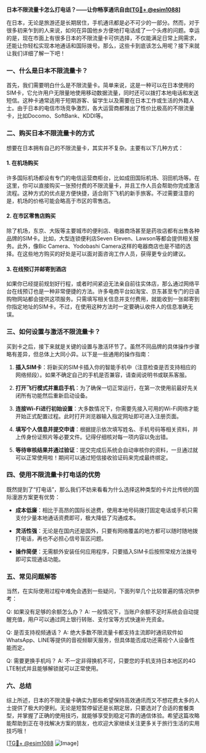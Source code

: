 **日本不限流量卡怎么打电话？——让你畅享通讯自由[[TG💪+ @esim1088](https://t.me/s/esim1088)]**

在日本，无论是旅游还是长期居住，手机通讯都是必不可少的一部分。然而，对于很多初来乍到的人来说，如何在异国他乡方便地打电话成了一个头疼的问题。幸运的是，现在市面上有很多日本的不限流量卡可供选择，不仅能满足日常上网需求，还能让你轻松实现本地通话和国际拨号。那么，这些卡到底该怎么用呢？接下来就让我们详细了解一下吧！

### 一、什么是日本不限流量卡？

首先，我们需要明白什么是不限流量卡。简单来说，这是一种可以在日本使用的SIM卡，它允许用户无限量地使用移动数据流量，同时还可以拨打本地电话和发送短信。这种卡通常适用于短期游客、留学生以及需要在日本工作或生活的外籍人士。由于日本的电信市场竞争激烈，各大运营商都推出了性价比极高的不限流量卡，比如Docomo、SoftBank、KDDI等。

### 二、购买日本不限流量卡的方式

想要在日本拥有自己的不限流量卡，其实并不复杂。主要有以下几种方式：

#### 1. 在机场购买
许多国际机场都设有专门的电信运营商柜台，比如成田国际机场、羽田机场等。在这里，你可以直接购买一张预付费的不限流量卡，并且工作人员会帮助你完成激活流程。这种方式的优点是方便快捷，适合刚下飞机的新手旅客。不过需要注意的是，机场的价格可能会略高于市区的零售店。

#### 2. 在市区零售店购买
除了机场，东京、大阪等主要城市的便利店、电器商场甚至是药妆店都有出售各种品牌的SIM卡。比如，大型连锁便利店Seven Eleven、Lawson等都会提供相关服务。此外，像Bic Camera、Yodobashi Camera这样的电器商店也是不错的选择。在这些地方购买的好处是可以面对面咨询工作人员，获得更专业的建议。

#### 3. 在线预订并邮寄到酒店
如果你已经提前规划好行程，或者时间紧迫无法亲自前往实体店，那么通过网络平台在线预订也是一种非常便捷的方法。许多电商平台如淘宝、京东甚至专门的日语购物网站都会提供这项服务。只需填写相关信息并支付费用，就能收到一张邮寄到你指定地址的SIM卡。不过，在使用这种方法时一定要确认收件人的信息准确无误。

### 三、如何设置与激活不限流量卡？

买到卡之后，接下来就是关键的设置与激活环节了。虽然不同品牌的具体操作步骤略有差异，但总体上大同小异。以下是一些通用的操作指南：

1. **插入SIM卡**：将新买的SIM卡插入你的智能手机中（注意检查是否支持相应的网络频段）。如果不确定自己的手机是否兼容，请查阅说明书或联系客服。
   
2. **打开飞行模式并重启手机**：为了确保一切正常运行，在第一次使用前最好先关闭所有功能然后重新启动设备。

3. **连接Wi-Fi进行初始设置**：大多数情况下，你需要先接入可用的Wi-Fi网络才能开始正式配置过程。此时打开浏览器输入指定网址即可进入注册页面。

4. **填写个人信息并提交申请**：根据提示依次填写姓名、手机号码等相关资料，并上传身份证照片等必要文件。记得仔细核对每一项内容以免出错。

5. **等待审核结果并通过验证**：提交完成后系统会自动审核你的资料，一旦通过就可以正常使用啦！期间可以通过短信接收验证码来完成最终绑定。

### 四、使用不限流量卡打电话的优势

既然提到了“打电话”，那么我们不妨来看看为什么选择这种类型的卡片比传统的国际漫游方案更有优势：

- **成本低廉**：相比于高昂的国际长途费，使用本地号码拨打固定电话或手机只需支付少量本地通话资费即可，极大降低了沟通成本。
  
- **灵活性强**：无论是在国内还是国外，只要有网络覆盖的地方都可以随时随地拨打电话，再也不必担心信号盲区问题。

- **操作简便**：无需额外安装任何应用程序，只要插入SIM卡后按照常规方法拨号即可实现通话功能。

### 五、常见问题解答

当然，在实际使用过程中难免会遇到一些疑问，下面列举几个比较普遍的情况供参考：

Q: 如果没有足够的余额怎么办？
A: 一般情况下，当账户余额不足时系统会自动提醒充值，用户可以通过网上银行转账、支付宝等方式快速补充资金。

Q: 是否支持视频通话？
A: 绝大多数不限流量卡都支持主流即时通讯软件如WhatsApp、LINE等提供的音视频聊天服务，但具体能否成功还需视个人设备性能而定。

Q: 需要更换手机吗？
A: 不一定非得换机不可，只要您的手机支持日本地区的4G LTE制式并且能够解锁就可以正常使用。

### 六、总结

综上所述，日本的不限流量卡确实为那些希望保持高效通讯而又不想花费太多的人士提供了极大的便利。无论是短暂停留还是长期定居，只要选对了合适的套餐类型，并掌握了正确的使用技巧，就能够享受到稳定可靠的通信体验。希望这篇攻略能帮助到正在寻找解决方案的朋友，也欢迎大家继续关注更多关于旅行生活的实用技巧哦！

[[TG💪+ @esim1088](https://t.me/s/esim1088) ![Image](https://i.postimg.cc/4NQfJmqS/Snipaste-2025-05-13-00-14-12.png)]